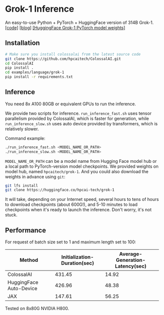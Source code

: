 # Grok-1 Inference

An easy-to-use Python + PyTorch + HuggingFace version of 314B Grok-1.
[[code]](https://github.com/hpcaitech/ColossalAI/tree/main/examples/language/grok-1)
[[blog]](https://hpc-ai.com/blog/grok-1-of-pytorch-huggingface-version-is-now-available)
[[HuggingFace Grok-1 PyTorch model weights]](https://huggingface.co/hpcai-tech/grok-1)

## Installation

```bash
# Make sure you install colossalai from the latest source code
git clone https://github.com/hpcaitech/ColossalAI.git
cd ColossalAI
pip install .
cd examples/language/grok-1
pip install -r requirements.txt
```

## Inference

You need 8x A100 80GB or equivalent GPUs to run the inference.

We provide two scripts for inference. `run_inference_fast.sh` uses tensor parallelism provided by ColossalAI, which is faster for generation, while `run_inference_slow.sh` uses auto device provided by transformers, which is relatively slower.

Command example:

```bash
./run_inference_fast.sh <MODEL_NAME_OR_PATH>
./run_inference_slow.sh <MODEL_NAME_OR_PATH>
```

`MODEL_NAME_OR_PATH` can be a model name from Hugging Face model hub or a local path to PyTorch-version model checkpoints. We provided weights on model hub, named `hpcaitech/grok-1`. And you could also download the weights in advance using `git`:
```bash
git lfs install
git clone https://huggingface.co/hpcai-tech/grok-1
```

It will take, depending on your Internet speed, several hours to tens of hours to download checkpoints (about 600G!), and 5-10 minutes to load checkpoints when it's ready to launch the inference. Don't worry, it's not stuck.


## Performance

For request of batch size set to 1 and maximum length set to 100:

| Method                  | Initialization-Duration(sec) | Average-Generation-Latency(sec) |
|-------------------------|------------------------------|---------------------------------|
| ColossalAI              | 431.45                       | 14.92                           |
| HuggingFace Auto-Device | 426.96                       | 48.38                           |
| JAX                     | 147.61                       | 56.25                           |

Tested on 8x80G NVIDIA H800.
